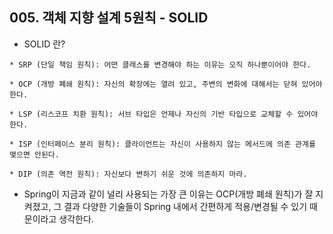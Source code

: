 ## 005. 객체 지향 설계 5원칙 - SOLID

* SOLID 란?
```
* SRP (단일 책임 원칙): 어떤 클래스를 변경해야 하는 이유는 오직 하나뿐이어야 한다.

* OCP (개방 폐쇄 원칙): 자신의 확장에는 열려 있고, 주변의 변화에 대해서는 닫혀 있어야 한다.

* LSP (리스코프 치환 원칙): 서브 타입은 언제나 자신의 기반 타입으로 교체할 수 있어야 한다.

* ISP (인터페이스 분리 원칙): 클라이언트는 자신이 사용하지 않는 메서드에 의존 관계를 맺으면 안된다.

* DIP (의존 역전 원칙): 자신보다 변하기 쉬운 것에 의존하지 마라.
```

- Spring이 지금과 같이 널리 사용되는 가장 큰 이유는 OCP(개방 폐쇄 원칙)가 잘 지켜졌고, 그 결과 다양한 기술들이 Spring 내에서 간편하게 적용/변경될 수 있기 때문이라고 생각한다.
